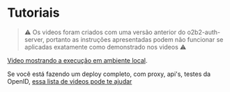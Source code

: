 # Tutoriais

> ⚠️ Os videos foram criados com uma versão anterior do o2b2-auth-server, portanto as instruções apresentadas podem não funcionar se aplicadas exatamente como demonstrado nos videos ⚠️

[Video mostrando a execução em ambiente local](https://youtu.be/-LUmtya5Jg0).

Se você está fazendo um deploy completo, com proxy, api's, testes da OpenID, [essa lista de videos pode te ajudar](https://www.youtube.com/watch?v=-Xe28646EJI&list=PLD65W7Hux8xbtEIYVPRoNlkNSodXfZqbs)